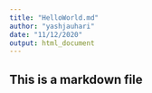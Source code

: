 ```yaml
---
title: "HelloWorld.md"
author: "yashjauhari"
date: "11/12/2020"
output: html_document
---
```

## This is a markdown file
